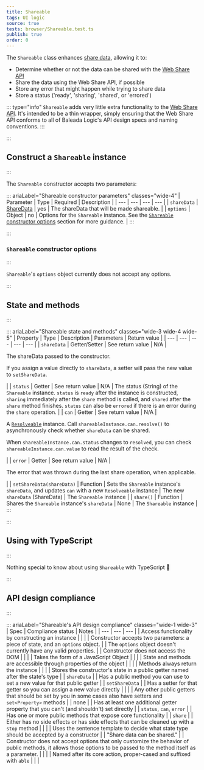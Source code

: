 ```yaml
---
title: Shareable
tags: UI logic
source: true
tests: browser/Shareable.test.ts
publish: true
order: 0
---
```



The `Shareable` class enhances [share data](https://developer.mozilla.org/en-US/docs/Web/API/Navigator/share#parameters), allowing it to:
- Determine whether or not the data can be shared with the [Web Share API](https://developer.mozilla.org/en-US/docs/Web/API/Web_Share_API)
- Share the data using the Web Share API, if possible
- Store any error that might happen while trying to share data
- Store a status ('ready', 'sharing', 'shared', or 'errored')


::: type="info"
`Shareable` adds very little extra functionality to the [Web Share API](https://developer.mozilla.org/en-US/docs/Web/API/Web_Share_API). It's intended to be a thin wrapper, simply ensuring that the Web Share API conforms to all of Baleada Logic's API design specs and naming conventions.
:::


:::
## Construct a `Shareable` instance
:::

The `Shareable` constructor accepts two parameters:

::: ariaLabel="Shareable constructor parameters" classes="wide-4"
| Parameter | Type | Required | Description |
| --- | --- | --- | --- |
| `shareData` | [ShareData](https://developer.mozilla.org/en-US/docs/Web/API/Navigator/share#parameters) | yes | The shareData that will be made shareable. |
| `options` | Object | no | Options for the `Shareable` instance. See the [`Shareable` constructor options](#Shareable-constructor-options) section for more guidance. |
:::


:::
### `Shareable` constructor options
:::

`Shareable`'s `options` object currently does not accept any options.


:::
## State and methods
:::

::: ariaLabel="Shareable state and methods" classes="wide-3 wide-4 wide-5"
| Property | Type | Description | Parameters | Return value |
| --- | --- | --- | --- | --- |
| `shareData` | Getter/Setter | See return value | N/A | <p>The shareData passed to the constructor.</p><p>If you assign a value directly to `shareData`, a setter will pass the new value to `setShareData`.</p> |
| `status` | Getter | See return value | N/A | The status (String) of the `Shareable` instance. `status` is `ready` after the instance is constructed, `sharing` immediately after the `share` method is called, and `shared` after the `share` method finishes. `status` can also be `errored` if there is an error during the `share` operation. |
| `can` | Getter | See return value | N/A | <p>A [`Resolveable`](/docs/logic/classes/resolveable) instance. Call `shareableInstance.can.resolve()` to asynchronously check whether `shareData` can be shared.</p><p>When `shareableInstance.can.status` changes to `resolved`, you can check `shareableInstance.can.value` to read the result of the check.</p> |
| `error` | Getter | See return value | N/A | <p>The error that was thrown during the last share operation, when applicable.</p> |
| `setShareData(shareData)` | Function | Sets the `Shareable` instance's `shareData`, and updates `can` with a new `Resolveable` instance | The new `shareData` (ShareData) | The `Shareable` instance |
| `share()` | Function | Shares the `Shareable` instance's `shareData` | None | The `Shareable` instance |
:::


:::
## Using with TypeScript
:::

Nothing special to know about using `Shareable` with TypeScript 🚀


:::
## API design compliance
:::

::: ariaLabel="Shareable's API design compliance"  classes="wide-1 wide-3"
| Spec | Compliance status | Notes |
| --- | --- | --- |
| Access functionality by constructing an instance | <BrandApiDesignSpecCheckmark /> |  |
| Constructor accepts two parameters: a piece of state, and an `options` object. | <BrandApiDesignSpecCheckmark /> | The `options` object doesn't currently have any valid properties. |
| Constructor does not access the DOM | <BrandApiDesignSpecCheckmark /> |  |
| Takes the form of a JavaScript Object | <BrandApiDesignSpecCheckmark /> |  |
| State and methods are accessible through properties of the object | <BrandApiDesignSpecCheckmark /> |  |
| Methods always return the instance | <BrandApiDesignSpecCheckmark /> |  |
| Stores the constructor's state in a public getter named after the state's type | <BrandApiDesignSpecCheckmark /> | `shareData`  |
| Has a public method you can use to set a new value for that public getter | <BrandApiDesignSpecCheckmark /> | `setShareData` |
| Has a setter for that getter so you can assign a new value directly | <BrandApiDesignSpecCheckmark /> |  |
| Any other public getters that should be set by you in some cases also have setters and `set<Property>` methods | <BrandApiDesignSpecCheckmark /> | none |
| Has at least one additional getter property that you can't (and shouldn't) set directly | <BrandApiDesignSpecCheckmark /> | `status`, `can`, `error` |
| Has one or more public methods that expose core functionality | <BrandApiDesignSpecCheckmark /> | `share` |
| Either has no side effects or has side effects that can be cleaned up with a `stop` method | <BrandApiDesignSpecCheckmark /> |  |
| Uses the sentence template to decide what state type should be accepted by a constructor | <BrandApiDesignSpecCheckmark /> | "Share data can be shared." |
| Constructor does not accept options that only customize the behavior of public methods, it allows those options to be passed to the method itself as a parameter. | <BrandApiDesignSpecCheckmark /> | |
| Named after its core action, proper-cased and suffixed with `able` | <BrandApiDesignSpecCheckmark /> | |
